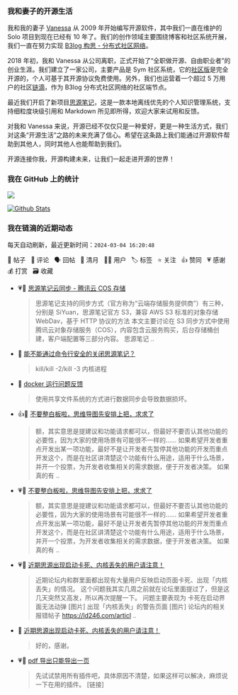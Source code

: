 ### 我和妻子的开源生活

我和我的妻子 [Vanessa](https://github.com/Vanessa219) 从 2009 年开始编写开源软件，其中我们一直在维护的 Solo 项目到现在已经有 10 年了。我们的创作领域主要围绕博客和社区系统开展，我们一直在努力实现 [B3log 构思 - 分布式社区网络](https://ld246.com/article/1546941897596)。

2018 年初，我和 Vanessa 从公司离职，正式开始了“全职做开源、自由职业者”的创业生涯。我们建立了一家公司，主要产品是 Sym 社区系统，它的[社区版](https://github.com/88250/symphony)是完全开源的，个人可基于其开源协议免费使用。另外，我们也运营着一个超过 5 万用户的社区[链滴](https://ld246.com)，作为 B3log 分布式社区网络的社区端节点。

最近我们开启了新项目[思源笔记](https://github.com/siyuan-note/siyuan)，这是一款本地离线优先的个人知识管理系统，支持细粒度块级引用和 Markdown 所见即所得，欢迎大家来试用和反馈。

对我和 Vanessa 来说，开源已经不仅仅只是一种爱好，更是一种生活方式，我们对这条“开源生活”之路的未来充满了信心。希望在这条路上我们能通过开源软件帮助到其他人，同时其他人也能帮助到我们。

开源连接你我，开源构建未来，让我们一起走进开源的世界！

### 我在 GitHub 上的统计

<a title="Hits" target="_blank" href="https://github.com/88250/88250"><img src="https://hits.b3log.org/88250/88250.svg"></a>

[![Github Stats](https://github-readme-stats.vercel.app/api?username=88250&theme=tokyonight&show_icons=true)](https://github.com/88250)

<!--events start -->

### 我在链滴的近期动态

每天自动刷新，最近更新时间：`2024-03-04 16:20:48`

📝 帖子 &nbsp; 💬 评论 &nbsp; 🗣 回帖 &nbsp; 🌙 清月 &nbsp; 👨‍💻 用户 &nbsp; 🏷️ 标签 &nbsp; ⭐️ 关注 &nbsp; 👍 赞同 &nbsp; 💗 感谢 &nbsp; 💰 打赏 &nbsp; 🗃 收藏

* 💗📝 [思源笔记云同步 - 腾讯云 COS 存储](https://ld246.com/article/1709529714253)

  > 思源笔记支持的同步方式（官方称为“云端存储服务提供商”）有三种，分别是 SiYuan，思源笔记官方 S3，兼容 AWS S3 标准的对象存储 WebDav，基于 HTTP 协议的方法 本文主要讨论在 S3 同步方式中使用腾讯云对象存储服务（COS），内容包含云服务购买，后台存储桶创建，客户端配置等三部分内容。 思源笔记 ..
* 💬 [能不能通过命令行安全的关闭思源笔记？](https://ld246.com/article/1709522896406/comment/1709523791324#comments)

  > kill/kill -2/kill -3 内核进程
* 💬 [docker 运行问题反馈](https://ld246.com/article/1709522319336/comment/1709523703003#comments)

  > 使用共享文件系统的方式进行数据同步会导致数据损坏。
* 👍💬 [不要整白板啦，思维导图先安排上把，求求了](https://ld246.com/article/1709275461695/comment/1709458261917#comments)

  > 额，其实意思是提建议和功能请求都可以，但最好不要否认其他功能的必要性，因为大家的使用场景有可能很不一样的…… 如果希望开发者重点开发出某一项功能，最好不是让开发者先暂停其他功能的开发而重点开发这个，而是在社区讲清楚这个功能有什么用途，适用于什么场景，并开一个投票，为开发者收集相关的需求数据，便于开发者决策。 如果真的有 ..
* 💗💬 [不要整白板啦，思维导图先安排上把，求求了](https://ld246.com/article/1709275461695/comment/1709458261917#comments)

  > 额，其实意思是提建议和功能请求都可以，但最好不要否认其他功能的必要性，因为大家的使用场景有可能很不一样的…… 如果希望开发者重点开发出某一项功能，最好不是让开发者先暂停其他功能的开发而重点开发这个，而是在社区讲清楚这个功能有什么用途，适用于什么场景，并开一个投票，为开发者收集相关的需求数据，便于开发者决策。 如果真的有 ..
* 💗📝 [近期思源出现启动卡死、内核丢失的用户请注意！](https://ld246.com/article/1709483475015)

  > 近期论坛内和群里面都出现有大量用户反映启动页面卡死、出现「内核丢失」的情况。 这个问题我其实几周之前就在论坛里面提过了，但是这几天突然又高发，所以再次提醒一下。 问题主要表现为 卡死在启动界面无法动弹 [图片] 出现「内核丢失」的警告页面 [图片] 论坛内的相关报错帖子 https://ld246.com/articl ..
* 💬 [近期思源出现启动卡死、内核丢失的用户请注意！](https://ld246.com/article/1709483475015/comment/1709515762244#comments)

  > 好的，感谢。
* 💗💬 [pdf 导出只能导出一页](https://ld246.com/article/1709479884096/comment/1709480179771#comments)

  > 先试试禁用所有插件吧，具体原因不清楚，如果这样可以解决，麻烦说一下在用的插件。 [链接]


<!--events end -->

